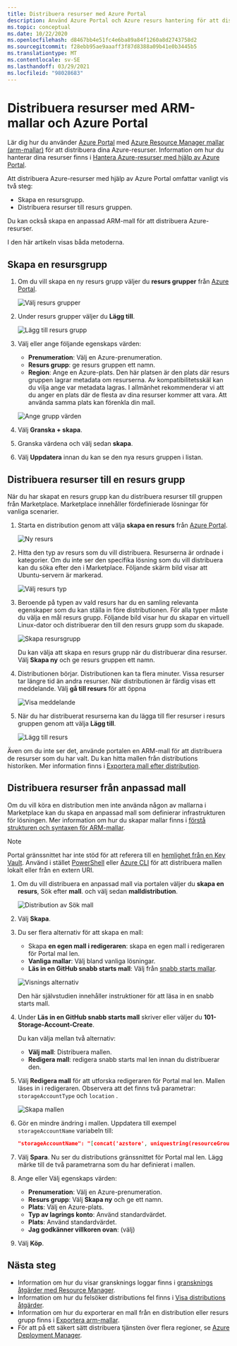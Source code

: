 ```yaml
---
title: Distribuera resurser med Azure Portal
description: Använd Azure Portal och Azure resurs hantering för att distribuera dina resurser till en resurs grupp i din prenumeration.
ms.topic: conceptual
ms.date: 10/22/2020
ms.openlocfilehash: d8467bb4e51fc4e6ba89a84f1260a8d2743758d2
ms.sourcegitcommit: f28ebb95ae9aaaff3f87d8388a09b41e0b3445b5
ms.translationtype: MT
ms.contentlocale: sv-SE
ms.lasthandoff: 03/29/2021
ms.locfileid: "98028683"
---
```

# <a name="deploy-resources-with-arm-templates-and-azure-portal"></a>Distribuera resurser med ARM-mallar och Azure Portal

Lär dig hur du använder [Azure Portal](https://portal.azure.com) med [Azure Resource Manager mallar (arm-mallar)](overview.md) för att distribuera dina Azure-resurser. Information om hur du hanterar dina resurser finns i [Hantera Azure-resurser med hjälp av Azure Portal](../management/manage-resources-portal.md).

Att distribuera Azure-resurser med hjälp av Azure Portal omfattar vanligt vis två steg:

- Skapa en resursgrupp.
- Distribuera resurser till resurs gruppen.

Du kan också skapa en anpassad ARM-mall för att distribuera Azure-resurser.

I den här artikeln visas båda metoderna.

## <a name="create-a-resource-group"></a>Skapa en resursgrupp

1. Om du vill skapa en ny resurs grupp väljer du **resurs grupper** från [Azure Portal](https://portal.azure.com).

   ![Välj resurs grupper](./media/deploy-portal/select-resource-groups.png)

1. Under resurs grupper väljer du **Lägg till**.

   ![Lägg till resurs grupp](./media/deploy-portal/add-resource-group.png)

1. Välj eller ange följande egenskaps värden:

    - **Prenumeration**: Välj en Azure-prenumeration.
    - **Resurs grupp**: ge resurs gruppen ett namn.
    - **Region**: Ange en Azure-plats. Den här platsen är den plats där resurs gruppen lagrar metadata om resurserna. Av kompatibilitetsskäl kan du vilja ange var metadata lagras. I allmänhet rekommenderar vi att du anger en plats där de flesta av dina resurser kommer att vara. Att använda samma plats kan förenkla din mall.

   ![Ange grupp värden](./media/deploy-portal/set-group-properties.png)

1. Välj **Granska + skapa**.
1. Granska värdena och välj sedan **skapa**.
1. Välj **Uppdatera** innan du kan se den nya resurs gruppen i listan.

## <a name="deploy-resources-to-a-resource-group"></a>Distribuera resurser till en resurs grupp

När du har skapat en resurs grupp kan du distribuera resurser till gruppen från Marketplace. Marketplace innehåller fördefinierade lösningar för vanliga scenarier.

1. Starta en distribution genom att välja **skapa en resurs** från [Azure Portal](https://portal.azure.com).

   ![Ny resurs](./media/deploy-portal/new-resources.png)

1. Hitta den typ av resurs som du vill distribuera. Resurserna är ordnade i kategorier. Om du inte ser den specifika lösning som du vill distribuera kan du söka efter den i Marketplace. Följande skärm bild visar att Ubuntu-servern är markerad.

   ![Välj resurs typ](./media/deploy-portal/select-resource-type.png)

1. Beroende på typen av vald resurs har du en samling relevanta egenskaper som du kan ställa in före distributionen. För alla typer måste du välja en mål resurs grupp. Följande bild visar hur du skapar en virtuell Linux-dator och distribuerar den till den resurs grupp som du skapade.

   ![Skapa resursgrupp](./media/deploy-portal/select-existing-group.png)

   Du kan välja att skapa en resurs grupp när du distribuerar dina resurser. Välj **Skapa ny** och ge resurs gruppen ett namn.

1. Distributionen börjar. Distributionen kan ta flera minuter. Vissa resurser tar längre tid än andra resurser. När distributionen är färdig visas ett meddelande. Välj **gå till resurs** för att öppna

   ![Visa meddelande](./media/deploy-portal/view-notification.png)

1. När du har distribuerat resurserna kan du lägga till fler resurser i resurs gruppen genom att välja **Lägg till**.

   ![Lägg till resurs](./media/deploy-portal/add-resource.png)

Även om du inte ser det, använde portalen en ARM-mall för att distribuera de resurser som du har valt. Du kan hitta mallen från distributions historiken. Mer information finns i [Exportera mall efter distribution](export-template-portal.md#export-template-after-deployment).

## <a name="deploy-resources-from-custom-template"></a>Distribuera resurser från anpassad mall

Om du vill köra en distribution men inte använda någon av mallarna i Marketplace kan du skapa en anpassad mall som definierar infrastrukturen för lösningen. Mer information om hur du skapar mallar finns i [förstå strukturen och syntaxen för ARM-mallar](template-syntax.md).

> [!NOTE]
> Portal gränssnittet har inte stöd för att referera till en [hemlighet från en Key Vault](key-vault-parameter.md). Använd i stället [PowerShell](deploy-powershell.md) eller [Azure CLI](deploy-cli.md) för att distribuera mallen lokalt eller från en extern URI.

1. Om du vill distribuera en anpassad mall via portalen väljer du **skapa en resurs**, Sök efter **mall**. och välj sedan **malldistribution**.

   ![Distribution av Sök mall](./media/deploy-portal/search-template.png)

1. Välj **Skapa**.
1. Du ser flera alternativ för att skapa en mall:

    - Skapa **en egen mall i redigeraren**: skapa en egen mall i redigeraren för Portal mal len.
    - **Vanliga mallar**: Välj bland vanliga lösningar.
    - **Läs in en GitHub snabb starts mall**: Välj från [snabb starts mallar](https://azure.microsoft.com/resources/templates/).

   ![Visnings alternativ](./media/deploy-portal/see-options.png)

    Den här självstudien innehåller instruktioner för att läsa in en snabb starts mall.

1. Under **Läs in en GitHub snabb starts mall** skriver eller väljer du **101-Storage-Account-Create**.

    Du kan välja mellan två alternativ:

    - **Välj mall**: Distribuera mallen.
    - **Redigera mall**: redigera snabb starts mal len innan du distribuerar den.

1. Välj **Redigera mall** för att utforska redigeraren för Portal mal len. Mallen läses in i redigeraren. Observera att det finns två parametrar: `storageAccountType` och `location` .

   ![Skapa mallen](./media/deploy-portal/show-json.png)

1. Gör en mindre ändring i mallen. Uppdatera till exempel `storageAccountName` variabeln till:

    ```json
    "storageAccountName": "[concat('azstore', uniquestring(resourceGroup().id))]"
    ```

1. Välj **Spara**. Nu ser du distributions gränssnittet för Portal mal len. Lägg märke till de två parametrarna som du har definierat i mallen.
1. Ange eller Välj egenskaps värden:

    - **Prenumeration**: Välj en Azure-prenumeration.
    - **Resurs grupp**: Välj **Skapa ny** och ge ett namn.
    - **Plats**: Välj en Azure-plats.
    - **Typ av lagrings konto**: Använd standardvärdet.
    - **Plats**: Använd standardvärdet.
    - **Jag godkänner villkoren ovan**: (välj)

1. Välj **Köp**.

## <a name="next-steps"></a>Nästa steg

- Information om hur du visar gransknings loggar finns i [gransknings åtgärder med Resource Manager](../management/view-activity-logs.md).
- Information om hur du felsöker distributions fel finns i [Visa distributions åtgärder](deployment-history.md).
- Information om hur du exporterar en mall från en distribution eller resurs grupp finns i [Exportera arm-mallar](export-template-portal.md).
- För att på ett säkert sätt distribuera tjänsten över flera regioner, se [Azure Deployment Manager](deployment-manager-overview.md).
